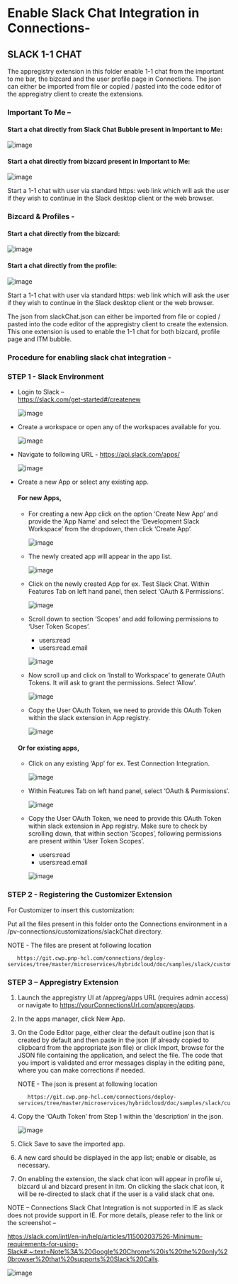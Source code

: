 # Enable Slack Chat Integration in Connections-  
## SLACK 1-1 CHAT  
The appregistry extension in this folder enable 1-1 chat from the important to me bar, the bizcard and the user profile page in Connections.
The json can either be imported from file or copied / pasted into the code editor of the appregistry client to create the extensions.  

### Important To Me –
#### Start a chat directly from Slack Chat Bubble present in Important to Me:  

![image](https://media.git.cwp.pnp-hcl.com/user/3209/files/aa466680-ae96-11eb-8838-9cd3a90f3eea)

#### Start a chat directly from bizcard present in Important to Me:  

![image](https://media.git.cwp.pnp-hcl.com/user/3209/files/04472c00-ae97-11eb-9beb-f8b27d1d4cae)  

Start a 1-1 chat with user via standard https: web link which will ask the user if they wish to continue in the Slack desktop client or the web browser.  

### Bizcard & Profiles -  

#### Start a chat directly from the bizcard:  

![image](https://media.git.cwp.pnp-hcl.com/user/3209/files/9bac7f00-ae97-11eb-81f6-db3e7e85b577)  

#### Start a chat directly from the profile:  

![image](https://media.git.cwp.pnp-hcl.com/user/3209/files/b7b02080-ae97-11eb-8d0c-40e9e5f8f51b)  

Start a 1-1 chat with user via standard https: web link which will ask the user if they wish to continue in the Slack desktop client or the web browser.  

The json from slackChat.json can either be imported from file or copied / pasted into the code editor of the appregistry client to create the extension. This one extension is used to enable the 1-1 chat for both bizcard, profile page and ITM bubble.



### Procedure for enabling slack chat integration -  

### STEP 1 - Slack Environment 

- Login to Slack –  
  https://slack.com/get-started#/createnew  
  
  ![image](https://media.git.cwp.pnp-hcl.com/user/3209/files/a4ea1b80-ae98-11eb-9161-8e8ec512851e)  
 
- Create a workspace or open any of the workspaces available for you.  
  
  ![image](https://media.git.cwp.pnp-hcl.com/user/3209/files/de228b80-ae98-11eb-8d9a-352a86473ab0)
  
 - Navigate to following URL - 
   https://api.slack.com/apps/  
  
   ![image](https://media.git.cwp.pnp-hcl.com/user/3209/files/04e0c200-ae99-11eb-9635-61398b5c63fb)  
  
 - Create a new App or select any existing app.  
 
   #### For new Apps,  
   - For creating a new App click on the option ‘Create New App’ and provide the ‘App Name’ and select the ‘Development Slack Workspace’ from the dropdown, then click ‘Create App’.  
   
     ![image](https://media.git.cwp.pnp-hcl.com/user/3209/files/89cbdb80-ae99-11eb-9898-a0765d9d29b1)  
   
   - The newly created app will appear in the app list.  
   
     ![image](https://media.git.cwp.pnp-hcl.com/user/3209/files/a8ca6d80-ae99-11eb-83b4-e5a975870c20)  
   
   - Click on the newly created App for ex. Test Slack Chat. Within Features Tab on left hand panel, then select ‘OAuth & Permissions’.
   
     ![image](https://media.git.cwp.pnp-hcl.com/user/3209/files/ca2b5980-ae99-11eb-8aac-81ad1611993b)
     
   - Scroll down to section ‘Scopes’ and add following permissions to ‘User Token Scopes’.
     - users:read
     - users:read.email  
     
     ![image](https://media.git.cwp.pnp-hcl.com/user/3209/files/55a4ea80-ae9a-11eb-8d4e-ff54a8815bf0)  
     
   - Now scroll up and click on ‘Install to Workspace’ to generate OAuth Tokens. It will ask to grant the permissions. Select ‘Allow’.  
   
     ![image](https://media.git.cwp.pnp-hcl.com/user/3209/files/7a00c700-ae9a-11eb-9c0c-557b734e174f)  
     
   - Copy the User OAuth Token, we need to provide this OAuth Token within the slack extension in App registry.  
   
     ![image](https://media.git.cwp.pnp-hcl.com/user/3209/files/a1f02a80-ae9a-11eb-8346-97f648f58a26)  
     
   #### Or for existing apps,  
   
   - Click on any existing ‘App’ for ex. Test Connection Integration.  
   
     ![image](https://media.git.cwp.pnp-hcl.com/user/3209/files/e67bc600-ae9a-11eb-8a2a-ce577f2680aa) 
     
   - Within Features Tab on left hand panel, select ‘OAuth & Permissions’.
   
     ![image](https://media.git.cwp.pnp-hcl.com/user/3209/files/07441b80-ae9b-11eb-8720-f15c85f7d461)
     
   - Copy the User OAuth Token, we need to provide this OAuth Token within slack extension in App registry. Make sure to check by scrolling down, that within section ‘Scopes’, following permissions are present within ‘User Token Scopes’.
     - users:read
     - users:read.email  
     
     ![image](https://media.git.cwp.pnp-hcl.com/user/3209/files/39ee1400-ae9b-11eb-9bb4-fa57781b6290)  
     
### STEP 2 - Registering the Customizer Extension  

For Customizer to insert this customization:  

Put all the files present in this folder onto the Connections environment in a /pv-connections/customizations/slackChat directory.  

NOTE - The files are present at following location  

       https://git.cwp.pnp-hcl.com/connections/deploy-services/tree/master/microservices/hybridcloud/doc/samples/slack/customizations/slackChat
       
### STEP 3 – Appregistry Extension  

1.	Launch the appregistry UI at /appreg/apps URL (requires admin access) or navigate to https://yourConnectionsUrl.com/appreg/apps.
2.	In the apps manager, click New App.
3.	On the Code Editor page, either clear the default outline json that is created by default and then paste in the json (if already copied to clipboard from the appropriate json file) or click Import, browse for the JSON file containing the application, and select the file.
    The code that you import is validated and error messages display in the editing pane, where you can make corrections if needed.  
    
    NOTE - The json is present at following location  
    
           https://git.cwp.pnp-hcl.com/connections/deploy-services/tree/master/microservices/hybridcloud/doc/samples/slack/customizations/slackChat  
    
4.	Copy the ‘OAuth Token’ from Step 1 within the ‘description’ in the json.  

    ![image](https://media.git.cwp.pnp-hcl.com/user/3209/files/e3350a00-ae9b-11eb-9eb2-fee0290ef859)

5.	Click Save to save the imported app.
6.	A new card should be displayed in the app list; enable or disable, as necessary.
7.	On enabling the extension, the slack chat icon will appear in profile ui, bizcard ui and bizcard present in itm. On clicking the slack chat icon, it will be re-directed to slack chat if the user is a valid slack chat one.  


NOTE – Connections Slack Chat Integration is not supported in IE as slack does not provide support in IE. For more details, please refer to the link or the screenshot –  

https://slack.com/intl/en-in/help/articles/115002037526-Minimum-requirements-for-using-Slack#:~:text=Note%3A%20Google%20Chrome%20is%20the%20only%20browser%20that%20supports%20Slack%20Calls.  

![image](https://media.git.cwp.pnp-hcl.com/user/3209/files/5fc7e880-ae9c-11eb-992a-1dc7f9952520)





   

   
